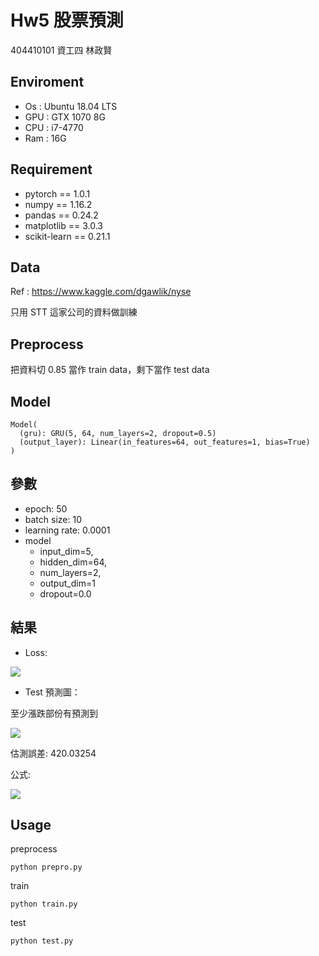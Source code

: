 # Hw5 股票預測

404410101 資工四 林政賢

## Enviroment

- Os : Ubuntu 18.04 LTS
- GPU : GTX 1070 8G
- CPU : i7-4770
- Ram : 16G

## Requirement

- pytorch == 1.0.1
- numpy == 1.16.2
- pandas == 0.24.2
- matplotlib == 3.0.3
- scikit-learn == 0.21.1

## Data

Ref : <https://www.kaggle.com/dgawlik/nyse>

只用 STT 這家公司的資料做訓練

## Preprocess

把資料切 0.85 當作 train data，剩下當作 test data


## Model

```bash=
Model(
  (gru): GRU(5, 64, num_layers=2, dropout=0.5)
  (output_layer): Linear(in_features=64, out_features=1, bias=True)
)

```

## 參數
- epoch: 50
- batch size: 10
- learning rate: 0.0001
- model
    - input_dim=5,
    - hidden_dim=64,
    - num_layers=2,
    - output_dim=1
    - dropout=0.0

## 結果
- Loss:

![](https://i.imgur.com/NsBLmBV.png)


- Test 預測圖：

至少漲跌部份有預測到

![](https://i.imgur.com/6tGDYZM.png)

估測誤差: 420.03254

公式:

![](http://latex.codecogs.com/gif.latex?sum_{k=1}^{N}(Predict_k-y_k)^2)

## Usage

preprocess

```bash=
python prepro.py
```

train

```bash=
python train.py
```

test
```bash=
python test.py
```
